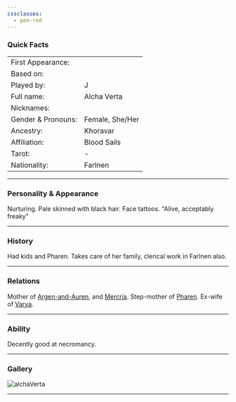 ```yaml
---
cssclasses:
  - pen-red
---
```

### Quick Facts

|                    |                 |
| ------------------ | --------------- |
| First Appearance:  |                 |
| Based on:          |                 |
| Played by:         | J               |
| Full name:         | Alcha Verta     |
| Nicknames:         |                 |
| Gender & Pronouns: | Female, She/Her |
| Ancestry:          | Khoravar        |
| Affiliation:       | Blood Sails     |
| Tarot:             | -               |
| Nationality:       | Farlnen         |
***
### Personality & Appearance
Nurturing. Pale skinned with black hair. Face tattoos.
"Alive, acceptably freaky"
***
### History
Had kids and Pharen. Takes care of her family, clerical work in Farlnen also.

***
### Relations
Mother of [Argen-and-Auren](Argen-and-Auren.md), and [Mercria](Mercria.md).
Step-mother of [Pharen](../Pharen.md).
Ex-wife of [Varya](Varya.md).

***
### Ability
Decently good at necromancy.

***
### Gallery

![alchaVerta](../../../../../../99%20-%20META/attachments/alchaVerta.png)
***
